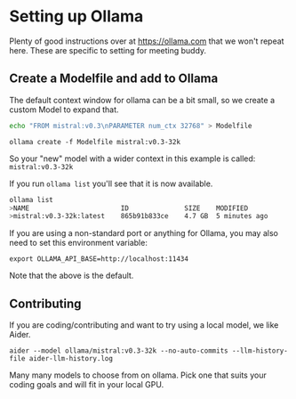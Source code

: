 # Setting up Ollama

Plenty of good instructions over at https://ollama.com that we won't repeat here. These
are specific to setting for meeting buddy.

## Create a Modelfile and add to Ollama
The default context window for ollama can be a bit small, so we create a custom 
Model to expand that.

```bash
echo "FROM mistral:v0.3\nPARAMETER num_ctx 32768" > Modelfile
```

```shell
ollama create -f Modelfile mistral:v0.3-32k
```

So your "new" model with a wider context in this example is called: `mistral:v0.3-32k`

If you run `ollama list` you'll see that it is now available.
```bash
ollama list
>NAME                     	ID          	SIZE  	MODIFIED          
>mistral:v0.3-32k:latest	865b91b833ce	4.7 GB	5 minutes ago   
```

If you are using a non-standard port or anything for Ollama, you may also need to set
this environment variable:

`export OLLAMA_API_BASE=http://localhost:11434`

Note that the above is the default.

## Contributing
If you are coding/contributing and want to try using a local model, we like Aider.

```shell
aider --model ollama/mistral:v0.3-32k --no-auto-commits --llm-history-file aider-llm-history.log
```

Many many models to choose from on ollama. Pick one that suits your coding goals and will
fit in your local GPU.

